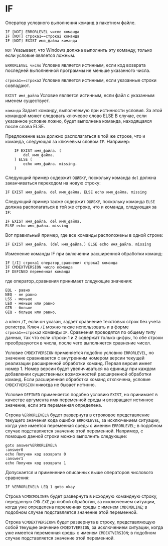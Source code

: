 # IF
Оператор условного выполнения команд в пакетном файле.

```
IF [NOT] ERRORLEVEL число команда
IF [NOT] строка1==строка2 команда
IF [NOT] EXIST имя_файла команда
```

  ```NOT```               Указывает, что Windows должна выполнить
                    эту команду, только если условие является ложным.

  ```ERRORLEVEL число```  Условие является истинным, если код возврата последней
                    выполненной программы не меньше указанного числа.


  ```строка1==строка2```  Условие является истинным, если указанные строки совпадают.


  ```EXIST имя_файла```   Условие является истинным, если файл с указанным
                    именем существует.

  ```команда```           Задает команду, выполняемую при истинности условия.
                    За этой командой может следовать ключевое слово ELSE
                    В случае, если указанное условие ложно,
                    будет выполнена команда, находящаяся после слова ELSE.

Предложение ```ELSE``` должно располагаться в той же строке, что и команда, следующая
за ключевым словом ```IF```. Например:
```
    IF EXIST имя_файла. (
        del имя_файла.
    ) ELSE (
        echo имя_файла. missing.
    )
```
Следующий пример содержит ```ОШИБКУ```, поскольку команда ```del``` должна заканчиваться
переходом на новую строку:

    IF EXIST имя_файла. del имя_файла. ELSE echo имя_файла. missing

Следующий пример также содержит ```ОШИБКУ```, поскольку команда ```ELSE``` должна
располагаться в той же строке, что и команда, следующая за ```IF```:

    IF EXIST имя_файла. del имя_файла.
    ELSE echo имя_файла. missing

Вот правильный пример, где все команды расположены в одной строке:

    IF EXIST имя_файла. (del имя_файла.) ELSE echo имя_файла. missing

Изменение команды IF при включении расширенной обработки команд:

    IF [/I] строка1 оператор_сравнения строка2 команда
    IF CMDEXTVERSION число команда
    IF DEFINED переменная команда

где оператор_сравнения принимает следующие значения:

    EQL - равно
    NEQ - не равно
    LSS - меньше
    LEQ - меньше или равно
    GTR - больше
    GEQ - больше или равно,

а ключ ```/I```, если он указан, задает сравнение текстовых строк без учета
регистра.  Ключ ```/I``` можно также использовать и в форме ```строка1==строка2```
команды ```IF```.  Сравнения проводятся по общему типу данных, так что если
строки 1 и 2 содержат только цифры, то обе строки преобразуются в числа,
после чего выполняется сравнение чисел.

Условие ```CMDEXTVERSION``` применяется подобно условию ```ERRORLEVEL```, но значение
сравнивается с внутренним номером версии текущей реализации расширенной
обработки команд. Первая версия имеет номер 1. Номер версии будет
увеличиваться на единицу при каждом добавлении существенных возможностей
расширенной обработки команд. Если расширенная обработка команд отключена,
условие ```CMDEXTVERSION``` никогда не бывает истинно.

Условие ```DEFINED``` применяется подобно условию ```EXIST```, но принимает в качестве
аргумента имя переменной среды и возвращает истинное значение, если эта
переменная определена.

Строка ```%ERRORLEVEL%``` будет развернута в строковое представление текущего
значения кода ошибки ```ERRORLEVEL```, за исключением ситуации, когда уже имеется
переменная среды с именем ```ERRORLEVEL```; в подобном случае подставляется
значение этой переменной. Например, с помощью данной строки можно выполнить
следующее:

    goto answer%ERRORLEVEL%
    :answer0
    echo Получен код возврата 0
    :answer1
    echo Получен код возврата 1

Допускается и применение описанных выше операторов числового сравнения:

    IF %ERRORLEVEL% LEQ 1 goto okay

Строка ```%CMDCMDLINE%``` будет развернута в исходную командную строку, переданную
```CMD.EXE``` до любой обработки, за исключением ситуации, когда уже определена
переменная среды с именем ```CMDCMDLINE```; в подобном случае подставляется
значение этой переменной.

Строка ```%CMDEXTVERSION%``` будет развернута в строку, представляющую собой
текущее значение ```CMDEXTVERSION```, за исключением ситуации, когда уже имеется
переменная среды с именем ```CMDEXTVERSION```; в подобном случае подставляется
значение этой переменной.